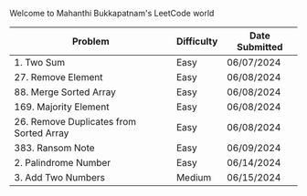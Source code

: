 Welcome to Mahanthi Bukkapatnam's LeetCode world

| Problem                                 | Difficulty | Date Submitted |
|-----------------------------------------|------------|----------------|
| 1. Two Sum                              | Easy       | 06/07/2024     |
| 27. Remove Element                      | Easy       | 06/08/2024     |
| 88. Merge Sorted Array                  | Easy       | 06/08/2024     |
| 169. Majority Element                   | Easy       | 06/08/2024     |
| 26. Remove Duplicates from Sorted Array | Easy       | 06/08/2024     |
| 383. Ransom Note                        | Easy       | 06/09/2024     |
| 2. Palindrome Number                    | Easy       | 06/14/2024     |
| 3. Add Two Numbers                      | Medium     | 06/15/2024     |


